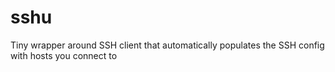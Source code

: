# sshu
Tiny wrapper around SSH client that automatically populates the SSH config with hosts you connect to
